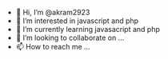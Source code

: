 - 👋 Hi, I’m @akram2923
- 👀 I’m interested in  javascript and php
- 🌱 I’m currently learning javasacript and php
- 💞️ I’m looking to collaborate on ...
- 📫 How to reach me ...

<!---
akram2923/akram2923 is a ✨ special ✨ repository because its `README.md` (this file) appears on your GitHub profile.
You can click the Preview link to take a look at your changes.
--->
